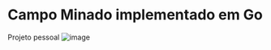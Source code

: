 # Campo Minado implementado em Go
Projeto pessoal
![image](https://user-images.githubusercontent.com/24421245/131231766-2988e406-6144-4bb6-801f-cc3b2eb57b9d.png)

